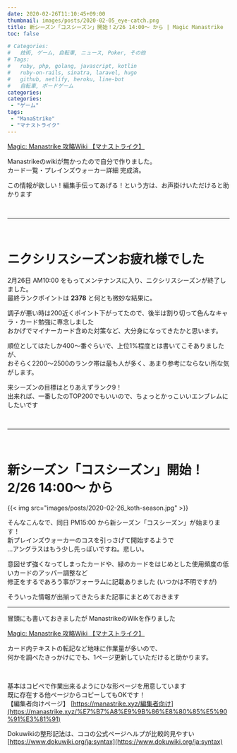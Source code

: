 ```yaml
---
date: 2020-02-26T11:10:45+09:00
thumbnail: images/posts/2020-02-05_eye-catch.png
title: 新シーズン「コスシーズン」開始！2/26 14:00～ から | Magic Manastrike 【マナストライク】
toc: false

# Categories:
#   技術, ゲーム, 自転車, ニュース, Poker, その他
# Tags:
#   ruby, php, golang, javascript, kotlin
#   ruby-on-rails, sinatra, laravel, hugo
#   github, netlify, heroku, line-bot
#   自転車, ボードゲーム
categories:
categories:
 - "ゲーム"
tags:
 - "ManaStrike"
 - "マナストライク"
---
```

[Magic: Manastrike 攻略Wiki 【マナストライク】](https://manastrike.xyz/)

Manastrikeのwikiが無かったので自分で作りました。  
カード一覧・プレインズウォーカー詳細 完成済。

この情報が欲しい！編集手伝ってあげる！という方は、お声掛けいただけると助かります

<br>

* * *

<br>

# ニクシリスシーズンお疲れ様でした

2月26日 AM10:00 をもってメンテナンスに入り、ニクシリスシーズンが終了しました。  
最終ランクポイントは **2378** と何とも微妙な結果に。  

調子が悪い時は200近くポイント下がってたので、後半は割り切って色んなキャラ・カード勉強に専念しました  
おかげでマイナーカード含めた対策など、大分身になってきたかと思います。  

順位としてはたしか400～番ぐらいで、上位1%程度とは書いてこそありましたが、  
おそらく2200～2500のランク帯は最も人が多く、あまり参考にならない所な気がします。

来シーズンの目標はとりあえずランク9！  
出来れば、一番したのTOP200でもいいので、ちょっとかっこいいエンブレムにしたいです

<br>

* * *

<br>

# 新シーズン「コスシーズン」開始！2/26 14:00～ から

{{< img src="images/posts/2020-02-26_koth-season.jpg" >}}

そんなこんなで、同日 PM15:00 から新シーズン「コスシーズン」が始まります！  
新プレインズウォーカーのコスを引っさげて開始するようで  
…アングラスはもう少し先っぽいですね。悲しい。  

意図せず強くなってしまったカードや、緑のカードをはじめとした使用頻度の低いカードのアッパー調整など  
修正をするであろう事がフォーラムに記載ありました (いつかは不明ですが)  

そういった情報が出揃ってきたらまた記事にまとめておきます

* * *

冒頭にも書いておきましたが ManastrikeのWikを作りました  

[Magic: Manastrike 攻略Wiki 【マナストライク】](https://manastrike.xyz/)  

カード内テキストの転記など地味に作業量が多いので、  
何かを調べたきっかけにでも、1ページ更新していただけると助かります。  

<br>

基本はコピペで作業出来るようにひな形ページを用意しています  
既に存在する他ページからコピーしてもOKです！  
【編集者向けページ】 [https://manastrike.xyz/編集者向け](https://manastrike.xyz/%E7%B7%A8%E9%9B%86%E8%80%85%E5%90%91%E3%81%91)

Dokuwikiの整形記法は、ココの公式ページヘルプが比較的見やすい  
[https://www.dokuwiki.org/ja:syntax](https://www.dokuwiki.org/ja:syntax)
